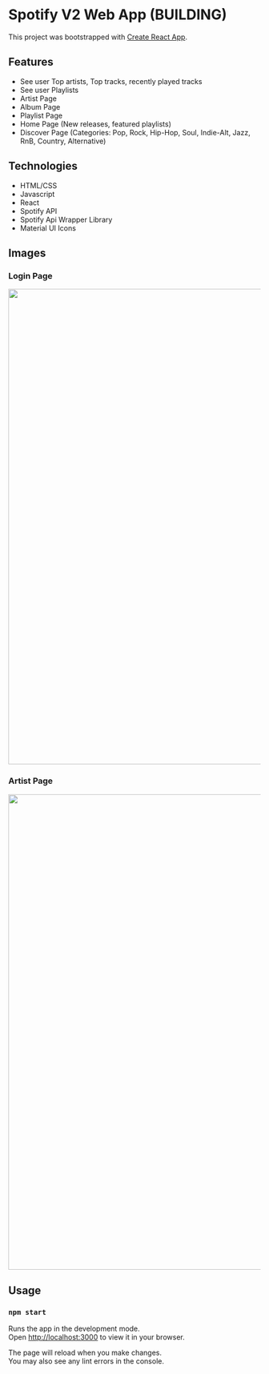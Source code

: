 # Spotify V2 Web App (BUILDING)

This project was bootstrapped with [Create React App](https://github.com/facebook/create-react-app).

## Features
* See user Top artists, Top tracks, recently played tracks
* See user Playlists
* Artist Page
* Album Page
* Playlist Page
* Home Page (New releases, featured playlists)
* Discover Page (Categories: Pop, Rock, Hip-Hop, Soul, Indie-Alt, Jazz, RnB, Country, Alternative)


## Technologies
* HTML/CSS
* Javascript
* React
* Spotify API
* Spotify Api Wrapper Library
* Material UI Icons

## Images

### Login Page

<img src="https://i.ibb.co/TTccD0H/profilepage.jpg" width="950px" >

### Artist Page
<img src="https://i.ibb.co/C8Qcv1Z/artistpage.jpg" width="950px" >


## Usage


### `npm start`

Runs the app in the development mode.\
Open [http://localhost:3000](http://localhost:3000) to view it in your browser.

The page will reload when you make changes.\
You may also see any lint errors in the console.

